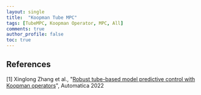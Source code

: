 ```yaml
---
layout: single
title:  "Koopman Tube MPC"
tags: [TubeMPC, Koopman Operator, MPC, All]
comments: true
author_profile: false
toc: true
---
```



## References
[1] Xinglong Zhang et al., "[Robust tube-based model predictive control with Koopman operators](https://www.sciencedirect.com/science/article/pii/S0005109821006439)", Automatica 2022 
